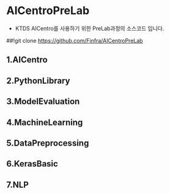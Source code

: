 # AICentroPreLab
* KTDS AICentro를 사용하기 위한 PreLab과정의 소스코드 입니다. 

##!git clone https://github.com/Finfra/AICentroPreLab

## 1.AICentro
## 2.PythonLibrary
## 3.ModelEvaluation
## 4.MachineLearning
## 5.DataPreprocessing
## 6.KerasBasic
## 7.NLP


